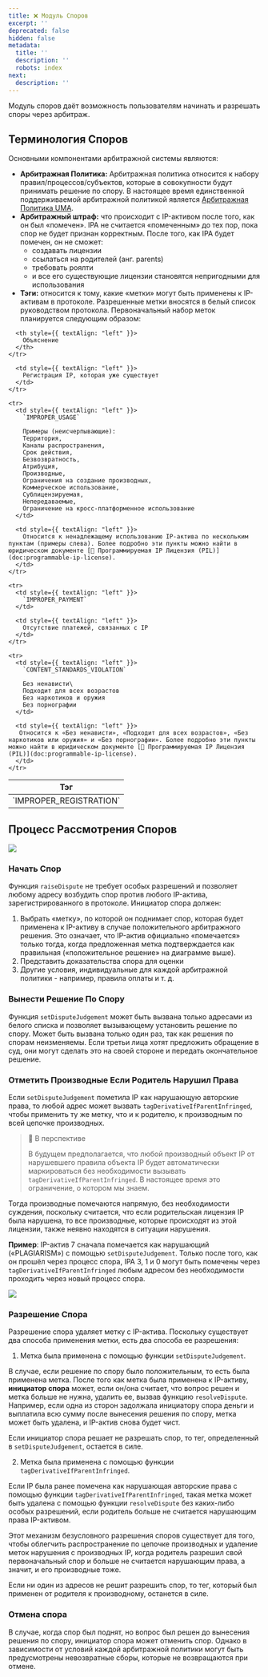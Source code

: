 ```yaml
---
title: ❌ Модуль Споров
excerpt: ''
deprecated: false
hidden: false
metadata:
  title: ''
  description: ''
  robots: index
next:
  description: ''
---
```

Модуль споров даёт возможность пользователям начинать и разрешать споры через арбитраж.

## Терминология Споров

Основными компонентами арбитражной системы являются:


* **Арбитражная Политика:** Арбитражная политика относится к набору правил/процессов/субъектов, которые в совокупности будут принимать решение по спору. В настоящее время единственной поддерживаемой арбитражной политикой является [Арбитражная Политика UMA](doc:uma-arbitration-policy).
* **Арбитражный штраф:** что происходит с IP-активом после того, как он был «помечен». IPA не считается «помеченным» до тех пор, пока спор не будет признан корректным. После того, как IPA будет помечен, он не сможет:
  * создавать лицензии
  * ссылаться на родителей (анг. parents)
  * требовать роялти
  * и все его существующие лицензии становятся непригодными для использования
* **Тэги:** относится к тому, какие «метки» могут быть применены к IP-активам в протоколе. Разрешенные метки вносятся в белый список руководством протокола. Первоначальный набор меток планируется следующим образом:

<Table align={["left","left"]}>
  <thead>
    <tr>
      <th style={{ textAlign: "left" }}>
        Тэг
      </th>

      <th style={{ textAlign: "left" }}>
        Объяснение
      </th>
    </tr>
  </thead>

  <tbody>
    <tr>
      <td style={{ textAlign: "left" }}>
        `IMPROPER_REGISTRATION`
      </td>

      <td style={{ textAlign: "left" }}>
        Регистрация IP, которая уже существует
      </td>
    </tr>

    <tr>
      <td style={{ textAlign: "left" }}>
        `IMPROPER_USAGE`

        Примеры (неисчерпывающие):
        Территория,
        Каналы распространения,
        Срок действия,
        Безвозвратность,
        Атрибуция,
        Производные,
        Ограничения на создание производных,
        Коммерческое использование,  
        Сублицензируемая,
        Непередаваемые,
        Ограничение на кросс-платформенное использование
      </td>

      <td style={{ textAlign: "left" }}>
        Относится к ненадлежащему использованию IP-актива по нескольким пунктам (примеры слева). Более подробно эти пункты можно найти в юридическом документе [💊 Программируемая IP Лицензия (PIL)](doc:programmable-ip-license).
      </td>
    </tr>

    <tr>
      <td style={{ textAlign: "left" }}>
        `IMPROPER_PAYMENT`
      </td>

      <td style={{ textAlign: "left" }}>
        Отсутствие платежей, связанных с IP
      </td>
    </tr>

    <tr>
      <td style={{ textAlign: "left" }}>
        `CONTENT_STANDARDS_VIOLATION`

        Без ненависти\
        Подходит для всех возрастов
        Без наркотиков и оружия
        Без порнографии
      </td>

      <td style={{ textAlign: "left" }}>
       Относится к «Без ненависти», «Подходит для всех возрастов», «Без наркотиков или оружия» и «Без порнографии». Более подробно эти пункты можно найти в юридическом документе [💊 Программируемая IP Лицензия (PIL)](doc:programmable-ip-license).
      </td>
    </tr>
  </tbody>
</Table>

## Процесс Рассмотрения Споров

![](https://files.readme.io/a1dc371-image.png)

### Начать Спор

Функция `raiseDispute` не требует особых разрешений и позволяет любому адресу возбудить спор против любого IP-актива, зарегистрированного в протоколе. Инициатор спора должен:

1. Выбрать «метку», по которой он поднимает спор, которая будет применена к IP-активу в случае положительного арбитражного решения. Это означает, что IP-актив официально «помечается» только тогда, когда предложенная метка подтверждается как правильная («положительное решение» на диаграмме выше).
2. Представить доказательства спора для оценки
3. Другие условия, индивидуальные для каждой арбитражной политики - например, правила оплаты и т. д.

### Вынести Решение По Спору

Функция `setDisputeJudgement` может быть вызвана только адресами из белого списка и позволяет вызывающему установить решение по спору. Может быть вызвана только один раз, так как решения по спорам неизменяемы. Если третьи лица хотят предложить обращение в суд, они могут сделать это на своей стороне и передать окончательное решение.

### Отметить Производные Если Родитель Нарушил Права

Если `setDisputeJudgement` пометила IP как нарушающую авторские права, то любой адрес может вызвать `tagDerivativeIfParentInfringed`, чтобы применить ту же метку, что и к родителю, к производным по всей цепочке производных.

> 📘 В перспективе
>
>  В будущем предполагается, что любой производный объект IP от нарушевшего правила объекта IP будет автоматически маркироваться без необходимости вызывать `tagDerivativeIfParentInfringed`. В настоящее время это ограничение, о котором мы знаем.

Тогда производные помечаются напрямую, без необходимости суждения, поскольку считается, что если родительская лицензия IP была нарушена, то все производные, которые происходят из этой лицензии, также неявно находятся в ситуации нарушения.

**Пример**: IP-актив 7 сначала помечается как нарушающий («PLAGIARISM») с помощью `setDisputeJudgement`. Только после того, как он прошёл через процесс спора, IPA 3, 1 и 0 могут быть помечены через `tagDerivativeIfParentInfringed` любым адресом без необходимости проходить через новый процесс спора.


![](https://files.readme.io/ee69754-image.png)

### Разрешение Спора

Разрешение спора удаляет метку с IP-актива. Поскольку существует два способа применения метки, есть два способа ее разрешения:

1. Метка была применена с помощью функции `setDisputeJudgement`.

В случае, если решение по спору было положительным, то есть была применена метка. После того как метка была применена к IP-активу, **инициатор спора** может, если он/она считает, что вопрос решен и метка больше не нужна, удалить ее, вызвав функцию `resolveDispute`. Например, если одна из сторон задолжала инициатору спора деньги и выплатила всю сумму после вынесения решения по спору, метка может быть удалена, и IP-актив снова будет чист.

Если инициатор спора решает не разрешать спор, то тег, определенный в `setDisputeJudgement`, остается в силе.

2. Метка была применена с помощью функции `tagDerivativeIfParentInfringed`.

Если IP была ранее помечена как нарушающая авторские права с помощью функции `tagDerivativeIfParentInfringed`, такая метка может быть удалена с помощью функции `resolveDispute` без каких-либо особых разрешений, если родитель больше не считается нарушающим права IP-активом.

Этот механизм безусловного разрешения споров существует для того, чтобы облегчить распространение по цепочке производных и удаление меток нарушения с производных IP, когда родитель разрешил свой первоначальный спор и больше не считается нарушающим права, а значит, и его производные тоже.

Если ни один из адресов не решит разрешить спор, то тег, который был применен от родителя к производному, останется в силе.

### Отмена спора

В случае, когда спор был поднят, но вопрос был решен до вынесения решения по спору, инициатор спора может отменить спор. Однако в зависимости от условий каждой арбитражной политики могут быть предусмотрены невозвратные сборы, которые не возвращаются при отмене.
